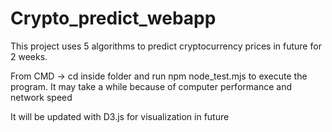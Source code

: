 # Crypto_predict_webapp

This project uses 5 algorithms to predict cryptocurrency prices in future for 2 weeks.

From CMD -> cd inside folder and run npm node_test.mjs to execute the program.
It may take a while because of computer performance and network speed

It will be updated with D3.js for visualization in future
